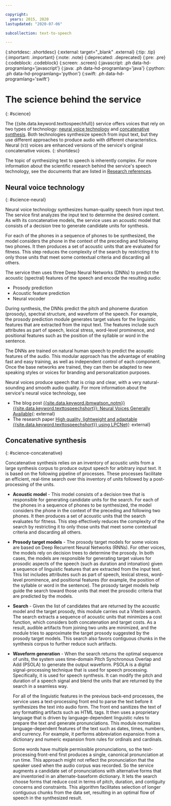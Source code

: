```yaml
---

copyright:
  years: 2015, 2020
lastupdated: "2020-07-06"

subcollection: text-to-speech

---
```


{:shortdesc: .shortdesc}
{:external: target="_blank" .external}
{:tip: .tip}
{:important: .important}
{:note: .note}
{:deprecated: .deprecated}
{:pre: .pre}
{:codeblock: .codeblock}
{:screen: .screen}
{:javascript: .ph data-hd-programlang='javascript'}
{:java: .ph data-hd-programlang='java'}
{:python: .ph data-hd-programlang='python'}
{:swift: .ph data-hd-programlang='swift'}

# The science behind the service
{: #science}

The {{site.data.keyword.texttospeechfull}} service offers voices that rely on two types of technology: [neural voice technology](#science-neural) and [concatenative synthesis](#science-concatenative). Both technologies synthesize speech from input text, but they use different approaches to produce audio with different characteristics. Neural (`V3`) voices are enhanced versions of the service's original concatenative voices.
{: shortdesc}

The topic of synthesizing text to speech is inherently complex. For more information about the scientific research behind the service's speech technology, see the documents that are listed in [Research references](/docs/text-to-speech?topic=text-to-speech-references).

## Neural voice technology
{: #science-neural}

Neural voice technology synthesizes human-quality speech from input text. The service first analyzes the input text to determine the desired content. As with its concatenative models, the service uses an acoustic model that consists of a decision tree to generate candidate units for synthesis.

For each of the phones in a sequence of phones to be synthesized, the model considers the phone in the context of the preceding and following two phones. It then produces a set of acoustic units that are evaluated for fitness. This step reduces the complexity of the search by restricting it to only those units that meet some contextual criteria and discarding all others.

The service then uses three Deep Neural Networks (DNNs) to predict the acoustic (spectral) features of the speech and encode the resulting audio:

-   Prosody prediction
-   Acoustic feature prediction
-   Neural vocoder

During synthesis, the DNNs predict the pitch and phoneme duration (prosody), spectral structure, and waveform of the speech. For example, the prosody prediction module generates target values for the linguistic features that are extracted from the input text. The features include such attributes as part of speech, lexical stress, word-level prominence, and positional features such as the position of the syllable or word in the sentence.

The DNNs are trained on natural human speech to predict the acoustic features of the audio. This modular approach has the advantage of enabling fast and easy training, as well as independent control of each component. Once the base networks are trained, they can then be adapted to new speaking styles or voices for branding and personalization purposes.

Neural voices produce speech that is crisp and clear, with a very natural-sounding and smooth audio quality. For more information about the service's neural voice technology, see

-   The blog post [{{site.data.keyword.ibmwatson_notm}} {{site.data.keyword.texttospeechshort}}: Neural Voices Generally Available](https://medium.com/ibm-watson/ibm-watson-text-to-speech-neural-voices-added-to-service-e562106ff9c7){: external}
-   The research paper [High quality, lightweight and adaptable {{site.data.keyword.texttospeechshort}} using LPCNet](https://arxiv.org/abs/1905.00590){: external}

## Concatenative synthesis
{: #science-concatenative}

Concatenative synthesis relies on an inventory of acoustic units from a large synthesis corpus to produce output speech for arbitrary input text. It is based on the following pipeline of processes. These processes facilitate an efficient, real-time search over this inventory of units followed by a post-processing of the units.

-   **Acoustic model** - This model consists of a decision tree that is responsible for generating candidate units for the search. For each of the phones in a sequence of phones to be synthesized, the model considers the phone in the context of the preceding and following two phones. It then produces a set of acoustic units that the search evaluates for fitness. This step effectively reduces the complexity of the search by restricting it to only those units that meet some contextual criteria and discarding all others.
-   **Prosody target models** - The prosody target models for some voices are based on Deep Recurrent Neural Networks (RNNs). For other voices, the models rely on decision trees to determine the prosody. In both cases, the models are responsible for generating target values for prosodic aspects of the speech (such as duration and intonation) given a sequence of linguistic features that are extracted from the input text. This list includes attributes such as part of speech, lexical stress, word-level prominence, and positional features (for example, the position of the syllable or word in the sentence). The prosody target models help guide the search toward those units that meet the prosodic criteria that are predicted by the models.
-   **Search** - Given the list of candidates that are returned by the acoustic model and the target prosody, this module carries out a Viterbi search. The search extracts a sequence of acoustic units that minimizes a cost function, which considers both concatenation and target costs. As a result, audible artifacts from joining two units are minimized, and the module tries to approximate the target prosody suggested by the prosody target models. This search also favors contiguous chunks in the synthesis corpus to further reduce such artifacts.
-   **Waveform generation** - When the search returns the optimal sequence of units, the system uses time-domain Pitch Synchronous Overlap and Add (PSOLA) to generate the output waveform. PSOLA is a digital signal-processing technique that is used for speech processing. Specifically, it is used for speech synthesis. It can modify the pitch and duration of a speech signal and blend the units that are returned by the search in a seamless way.

    For all of the linguistic features in the previous back-end processes, the service uses a text-processing front end to parse the text before it synthesizes the text into audio form. The front end sanitizes the text of any formatting artifacts such as HTML tags. It then uses a proprietary language that is driven by language-dependent linguistic rules to prepare the text and generate pronunciations. This module normalizes language-dependent features of the text such as dates, times, numbers, and currency. For example, it performs abbreviation expansion from a dictionary and numeric expansion from rules for ordinals and cardinals.

    Some words have multiple permissible pronunciations, so the text-processing front-end first produces a single, canonical pronunciation at run time. This approach might not reflect the pronunciation that the speaker used when the audio corpus was recorded. So the service augments a candidate set of pronunciations with alternative forms that are inventoried in an alternate-baseform dictionary. It lets the search choose forms that reduce cost in terms of pitch, duration, and contiguity concerns and constraints. This algorithm facilitates selection of longer contiguous chunks from the data set, resulting in an optimal flow of speech in the synthesized result.
